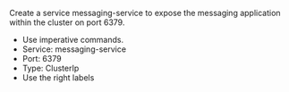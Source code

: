 Create a service messaging-service to expose the messaging application within the cluster on port 6379.

- Use imperative commands.
- Service: messaging-service
- Port: 6379
- Type: ClusterIp
- Use the right labels